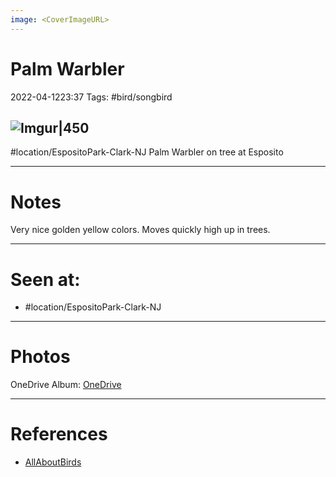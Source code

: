 ```yaml
---
image: <CoverImageURL>
---
```


# Palm Warbler
2022-04-1223:37
Tags: #bird/songbird 


## ![Imgur|450](https://i.imgur.com/h2Rcd48.png)
#location/EspositoPark-Clark-NJ 
Palm Warbler on tree at Esposito

---------------------------------------------------------------
# **Notes**
Very nice golden yellow colors. Moves quickly high up in trees.

---------------------------------------------------------------
# Seen at:
-   #location/EspositoPark-Clark-NJ 

---------------------------------------------------------------
# **Photos**
OneDrive Album: [OneDrive](https://1drv.ms/u/s!AvaIuMdCo_w-z1_ce4_ZOWB11QAj?e=AjC1YY)

---------------------------------------------------------------
# References
- [AllAboutBirds](https://www.allaboutbirds.org/guide/Palm_Warbler/id)